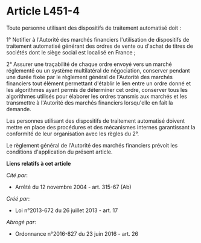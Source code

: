 # Article L451-4

Toute personne utilisant des dispositifs de traitement automatisé doit :

1° Notifier à l'Autorité des marchés financiers l'utilisation de dispositifs de traitement automatisé générant des ordres de
vente ou d'achat de titres de sociétés dont le siège social est localisé en France ;

2° Assurer une traçabilité de chaque ordre envoyé vers un marché réglementé ou un système multilatéral de négociation,
conserver pendant une durée fixée par le règlement général de l'Autorité des marchés financiers tout élément permettant
d'établir le lien entre un ordre donné et les algorithmes ayant permis de déterminer cet ordre, conserver tous les
algorithmes utilisés pour élaborer les ordres transmis aux marchés et les transmettre à l'Autorité des marchés financiers
lorsqu'elle en fait la demande.

Les personnes utilisant des dispositifs de traitement automatisé doivent mettre en place des procédures et des mécanismes
internes garantissant la conformité de leur organisation avec les règles du 2°.

Le règlement général de l'Autorité des marchés financiers prévoit les conditions d'application du présent article.

**Liens relatifs à cet article**

_Cité par_:

  - Arrêté du 12 novembre 2004 - art. 315-67 (Ab)

_Créé par_:

  - Loi n°2013-672 du 26 juillet 2013 - art. 17

_Abrogé par_:

  - Ordonnance n°2016-827 du 23 juin 2016 - art. 26
